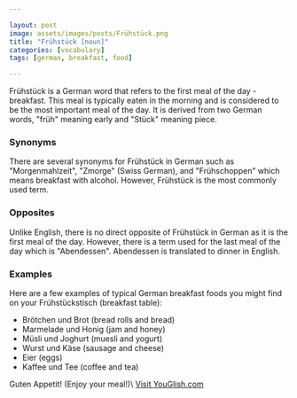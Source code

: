 ```yaml
---

layout: post
image: assets/images/posts/Frühstück.png
title: "Frühstück [noun]"
categories: [vocabulary]
tags: [german, breakfast, food]

---
```


Frühstück is a German word that refers to the first meal of the day - breakfast. This meal is typically eaten in the morning and is considered to be the most important meal of the day. It is derived from two German words, "früh" meaning early and "Stück" meaning piece.

### Synonyms

There are several synonyms for Frühstück in German such as "Morgenmahlzeit", "Zmorge" (Swiss German), and "Frühschoppen" which means breakfast with alcohol. However, Frühstück is the most commonly used term.

### Opposites

Unlike English, there is no direct opposite of Frühstück in German as it is the first meal of the day. However, there is a term used for the last meal of the day which is "Abendessen". Abendessen is translated to dinner in English.

### Examples

Here are a few examples of typical German breakfast foods you might find on your Frühstückstisch (breakfast table):

- Brötchen und Brot (bread rolls and bread)
- Marmelade und Honig (jam and honey)
- Müsli und Joghurt (muesli and yogurt)
- Wurst und Käse (sausage and cheese)
- Eier (eggs)
- Kaffee und Tee (coffee and tea)

Guten Appetit! (Enjoy your meal!)\ <a id="yg-widget-0" class="youglish-widget" data-query="Frühstück" data-lang="german" data-components="8412" data-auto-start="0" data-bkg-color="theme_light" data-title="How%20to%20pronounce%20Frühstück%20in%20German"  rel="nofollow" href="https://youglish.com">Visit YouGlish.com</a><script async src="https://youglish.com/public/emb/widget.js" charset="utf-8"></script>